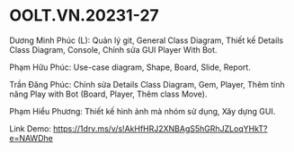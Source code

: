 # OOLT.VN.20231-27

Dương Minh Phúc (L): Quản lý git, General Class Diagram, Thiết kế Details Class Diagram, Console, Chỉnh sửa GUI Player With Bot.

Phạm Hữu Phúc: Use-case diagram, Shape, Board, Slide, Report.

Trần Đăng Phúc: Chỉnh sửa Details Class Diagram, Gem, Player, Thêm tính năng Play with Bot (Board, Player, Thêm class Move).

Phạm Hiểu Phương: Thiết kế hình ảnh mà nhóm sử dụng, Xây dựng GUI.

Link Demo:
https://1drv.ms/v/s!AkHfHRJ2XNBAgS5hGRhJZLoqYHkT?e=NAWDhe